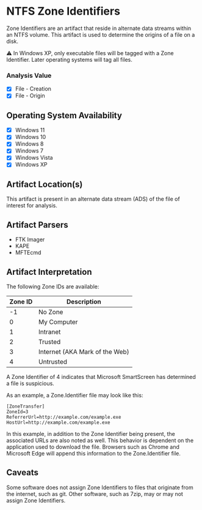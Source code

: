 # NTFS Zone Identifiers
Zone Identifiers are an artifact that reside in alternate data streams within an NTFS volume. This artifact is used to determine the origins of a file on a disk.

⚠️ In Windows XP, only executable files will be tagged with a Zone Identifier. Later operating systems will tag all files.

### Analysis Value
 - [x] File - Creation
 - [x] File - Origin

## Operating System Availability
 - [x] Windows 11
 - [x] Windows 10
 - [x] Windows 8
 - [x] Windows 7
 - [x] Windows Vista
 - [x] Windows XP

## Artifact Location(s)
This artifact is present in an alternate data stream (ADS) of the file of interest for analysis. 

## Artifact Parsers
 - FTK Imager
 - KAPE
 - MFTEcmd

## Artifact Interpretation

The following Zone IDs are available:

| Zone ID | Description |
| - | - |
| -1 | No Zone |
| 0 | My Computer |
| 1 | Intranet |
| 2 | Trusted |
| 3 | Internet (AKA Mark of the Web) |
| 4 | Untrusted |

A Zone Identifier of 4 indicates that Microsoft SmartScreen has determined a file is suspicious.

As an example, a Zone.Identifier file may look like this:

```
[ZoneTransfer]
ZoneId=3
ReferrerUrl=http://example.com/example.exe
HostUrl=http://example.com/example.exe
```

In this example, in addition to the Zone Identifier being present, the associated URLs are also noted as well. This behavior is dependent on the application used to download the file. Browsers such as Chrome and Microsoft Edge will append this information to the Zone.Identifier file.

## Caveats
Some software does not assign Zone Identifiers to files that originate from the internet, such as git. Other software, such as 7zip, may or may not assign Zone Identifiers. 